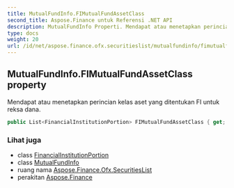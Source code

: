 ```yaml
---
title: MutualFundInfo.FIMutualFundAssetClass
second_title: Aspose.Finance untuk Referensi .NET API
description: MutualFundInfo Properti. Mendapat atau menetapkan perincian kelas aset yang ditentukan FI untuk reksa dana.
type: docs
weight: 20
url: /id/net/aspose.finance.ofx.securitieslist/mutualfundinfo/fimutualfundassetclass/
---
```

## MutualFundInfo.FIMutualFundAssetClass property

Mendapat atau menetapkan perincian kelas aset yang ditentukan FI untuk reksa dana.

```csharp
public List<FinancialInstitutionPortion> FIMutualFundAssetClass { get; set; }
```

### Lihat juga

* class [FinancialInstitutionPortion](../../financialinstitutionportion/)
* class [MutualFundInfo](../)
* ruang nama [Aspose.Finance.Ofx.SecuritiesList](../../mutualfundinfo/)
* perakitan [Aspose.Finance](../../../)


